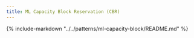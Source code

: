 ```yaml
---
title: ML Capacity Block Reservation (CBR)
---
```


{%
   include-markdown "../../patterns/ml-capacity-block/README.md"
%}
